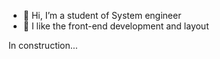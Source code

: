 - 👋 Hi, I’m a student of System engineer 
- 👀 I like the front-end development and layout 

In construction...


